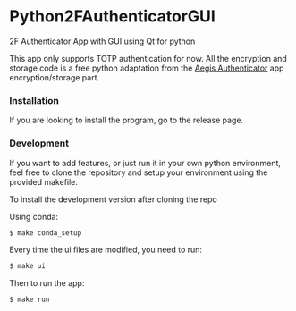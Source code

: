 # Python2FAuthenticatorGUI
2F Authenticator App with GUI using Qt for python

This app only supports TOTP authentication for now.
All the encryption and storage code is a free python adaptation from the [Aegis Authenticator](https://github.com/beemdevelopment/Aegis) app encryption/storage part.

### Installation

If you are looking to install the program, go to the release page.

### Development

If you want to add features, or just run it in your own python environment, feel free to clone the repository and setup your environment using the provided makefile.

To install the development version after cloning the repo

Using conda:
```bash
$ make conda_setup
```

Every time the ui files are modified, you need to run:
```bash
$ make ui
```

Then to run the app:
```bash
$ make run
```